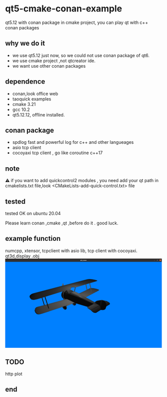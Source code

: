 # qt5-cmake-conan-example
qt5.12  with conan package in cmake project, you can play qt with c++ conan packages

## why we do it 

* we use qt5.12 just now, so we could not use conan package of qt6.
* we use cmake project ,not qtcreator ide.
* we want use other conan packages

## dependence
* conan,look office web
* taoquick examples
* cmake 3.21
* gcc 10.2
* qt5.12.12, offline installed.
## conan package
* spdlog
fast and powerful log for c++ and other langueages
* asio tcp client
* cocoyaxi tcp client , go like coroutine c++17 
## note
:warning:
if you want to add quickcontrol2 modules ,
you need add your qt path in cmakelists.txt file,look 
 <CMakeLists-add-quick-control.txt> file 

## tested  

tested OK on ubuntu 20.04

Please learn conan ,cmake ,qt ,before do it .
good luck.

## example function 
numcpp, xtensor,
tcpclient with asio lib,
tcp client with cocoyaxi.
qt3d,display .obj 
![](images/plane-obj.png)
## TODO

http plot
## end